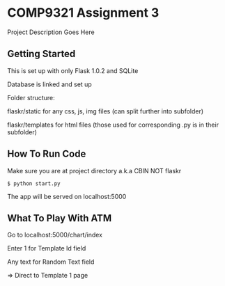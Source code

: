 # COMP9321 Assignment 3

Project Description Goes Here

## Getting Started

This is set up with only Flask 1.0.2 and SQLite

Database is linked and set up


Folder structure:

flaskr/static for any css, js, img files (can split further into subfolder)

flaskr/templates for html files (those used for corresponding .py is in their subfolder)

## How To Run Code
Make sure you are at project directory a.k.a CBIN NOT flaskr

```
$ python start.py
```
The app will be served on localhost:5000

## What To Play With ATM
Go to localhost:5000/chart/index 

Enter 1 for Template Id field

Any text for Random Text field

=> Direct to Template 1 page
